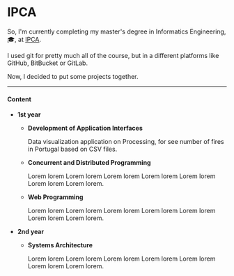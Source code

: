 # IPCA

So, I'm currently completing my master's degree in Informatics Engineering, :mortar_board:, at [IPCA](https://ipca.pt/).

I used git for pretty much all of the course, but in a different platforms like GitHub, BitBucket or GitLab.

Now, I decided to put some projects together.

---

#### Content

- **1st year**

  - **Development of Application Interfaces**
  
    Data visualization application on Processing, for see number of fires in Portugal based on CSV files.
  
  - **Concurrent and Distributed Programming**
  
    Lorem lorem Lorem lorem Lorem lorem Lorem lorem Lorem lorem Lorem lorem Lorem lorem.

  - **Web Programming** 

    Lorem lorem Lorem lorem Lorem lorem Lorem lorem Lorem lorem Lorem lorem Lorem lorem.

- **2nd year**

  - **Systems Architecture**

    Lorem lorem Lorem lorem Lorem lorem Lorem lorem Lorem lorem Lorem lorem Lorem lorem.




